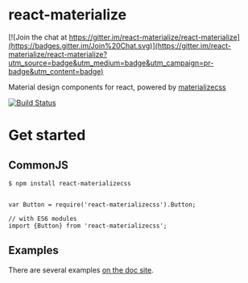 react-materialize
=================

[![Join the chat at https://gitter.im/react-materialize/react-materialize](https://badges.gitter.im/Join%20Chat.svg)](https://gitter.im/react-materialize/react-materialize?utm_source=badge&utm_medium=badge&utm_campaign=pr-badge&utm_content=badge)

Material design components for react, powered by [materializecss](http://materializecss.com/)

[![Build
Status](https://travis-ci.org/react-materialize/react-materialize.svg?branch=master)](https://travis-ci.org/react-materialize/react-materialize)

Get started
===========

CommonJS
--------

```
$ npm install react-materializecss


var Button = require('react-materializecss').Button;

// with ES6 modules
import {Button} from 'react-materializecss';

```

Examples
---------

There are several examples [on the doc site](https://react-materialize.github.io).
